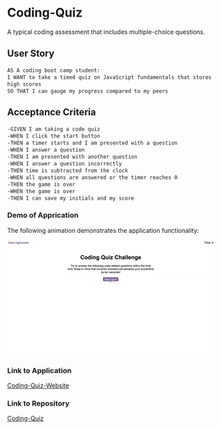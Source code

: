 # Coding-Quiz

A typical coding assessment that includes multiple-choice questions.


## User Story

```
AS A coding boot camp student:
I WANT to take a timed quiz on JavaScript fundamentals that stores high scores
SO THAT I can gauge my progress compared to my peers
```

## Acceptance Criteria

```
-GIVEN I am taking a code quiz
-WHEN I click the start button
-THEN a timer starts and I am presented with a question
-WHEN I answer a question
-THEN I am presented with another question
-WHEN I answer a question incorrectly
-THEN time is subtracted from the clock
-WHEN all questions are answered or the timer reaches 0
-THEN the game is over
-WHEN the game is over
-THEN I can save my initials and my score
```

### Demo of Apprication

The following animation demonstrates the application functionality:

![A user clicks through an interactive coding quiz, then enters initials to save the high score before resetting and starting over.](./assets/demo/04-web-apis-homework-demo.gif)

### Link to Application

[Coding-Quiz-Website](https://ksoto18.github.io/Coding-Quiz/)


### Link to Repository

[Coding-Quiz](https://github.com/KSoto18/Coding-Quiz)